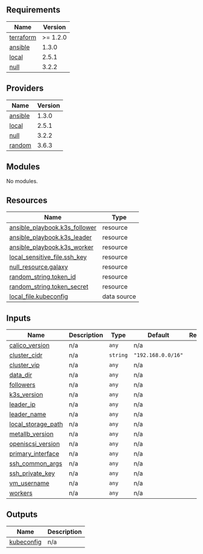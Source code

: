<!-- BEGIN_TF_DOCS -->
## Requirements

| Name | Version |
|------|---------|
| <a name="requirement_terraform"></a> [terraform](#requirement\_terraform) | >= 1.2.0 |
| <a name="requirement_ansible"></a> [ansible](#requirement\_ansible) | 1.3.0 |
| <a name="requirement_local"></a> [local](#requirement\_local) | 2.5.1 |
| <a name="requirement_null"></a> [null](#requirement\_null) | 3.2.2 |

## Providers

| Name | Version |
|------|---------|
| <a name="provider_ansible"></a> [ansible](#provider\_ansible) | 1.3.0 |
| <a name="provider_local"></a> [local](#provider\_local) | 2.5.1 |
| <a name="provider_null"></a> [null](#provider\_null) | 3.2.2 |
| <a name="provider_random"></a> [random](#provider\_random) | 3.6.3 |

## Modules

No modules.

## Resources

| Name | Type |
|------|------|
| [ansible_playbook.k3s_follower](https://registry.terraform.io/providers/ansible/ansible/1.3.0/docs/resources/playbook) | resource |
| [ansible_playbook.k3s_leader](https://registry.terraform.io/providers/ansible/ansible/1.3.0/docs/resources/playbook) | resource |
| [ansible_playbook.k3s_worker](https://registry.terraform.io/providers/ansible/ansible/1.3.0/docs/resources/playbook) | resource |
| [local_sensitive_file.ssh_key](https://registry.terraform.io/providers/hashicorp/local/2.5.1/docs/resources/sensitive_file) | resource |
| [null_resource.galaxy](https://registry.terraform.io/providers/hashicorp/null/3.2.2/docs/resources/resource) | resource |
| [random_string.token_id](https://registry.terraform.io/providers/hashicorp/random/latest/docs/resources/string) | resource |
| [random_string.token_secret](https://registry.terraform.io/providers/hashicorp/random/latest/docs/resources/string) | resource |
| [local_file.kubeconfig](https://registry.terraform.io/providers/hashicorp/local/2.5.1/docs/data-sources/file) | data source |

## Inputs

| Name | Description | Type | Default | Required |
|------|-------------|------|---------|:--------:|
| <a name="input_calico_version"></a> [calico\_version](#input\_calico\_version) | n/a | `any` | n/a | yes |
| <a name="input_cluster_cidr"></a> [cluster\_cidr](#input\_cluster\_cidr) | n/a | `string` | `"192.168.0.0/16"` | no |
| <a name="input_cluster_vip"></a> [cluster\_vip](#input\_cluster\_vip) | n/a | `any` | n/a | yes |
| <a name="input_data_dir"></a> [data\_dir](#input\_data\_dir) | n/a | `any` | n/a | yes |
| <a name="input_followers"></a> [followers](#input\_followers) | n/a | `any` | n/a | yes |
| <a name="input_k3s_version"></a> [k3s\_version](#input\_k3s\_version) | n/a | `any` | n/a | yes |
| <a name="input_leader_ip"></a> [leader\_ip](#input\_leader\_ip) | n/a | `any` | n/a | yes |
| <a name="input_leader_name"></a> [leader\_name](#input\_leader\_name) | n/a | `any` | n/a | yes |
| <a name="input_local_storage_path"></a> [local\_storage\_path](#input\_local\_storage\_path) | n/a | `any` | n/a | yes |
| <a name="input_metallb_version"></a> [metallb\_version](#input\_metallb\_version) | n/a | `any` | n/a | yes |
| <a name="input_openiscsi_version"></a> [openiscsi\_version](#input\_openiscsi\_version) | n/a | `any` | n/a | yes |
| <a name="input_primary_interface"></a> [primary\_interface](#input\_primary\_interface) | n/a | `any` | n/a | yes |
| <a name="input_ssh_common_args"></a> [ssh\_common\_args](#input\_ssh\_common\_args) | n/a | `any` | n/a | yes |
| <a name="input_ssh_private_key"></a> [ssh\_private\_key](#input\_ssh\_private\_key) | n/a | `any` | n/a | yes |
| <a name="input_vm_username"></a> [vm\_username](#input\_vm\_username) | n/a | `any` | n/a | yes |
| <a name="input_workers"></a> [workers](#input\_workers) | n/a | `any` | n/a | yes |

## Outputs

| Name | Description |
|------|-------------|
| <a name="output_kubeconfig"></a> [kubeconfig](#output\_kubeconfig) | n/a |
<!-- END_TF_DOCS -->
